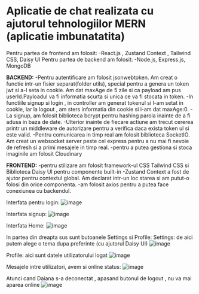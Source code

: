 <h1>Aplicatie de chat realizata cu ajutorul tehnologiilor MERN (aplicatie imbunatatita)</h1>

Pentru partea de frontend am folosit:
-React.js , Zustand Context , Tailwind CSS, Daisy UI
Pentru partea de backend am folosit:
-Node.js, Express.js, MongoDB


**BACKEND:**
-Pentru autentificare am folosit jsonwebtoken. Am creat o functie intr-un fisier separat(folder utils), special pentru a genera un token jwt si a-l seta in cookie. 
Am dat maxAge de 5 zile si ca payload am pus userId.Payloadul va fi informatia scurta si unica ce va fi stocata in token.
-In functiile signup si login , in controller am generat tokenul si l-am setat in cookie, iar la logout , am sters informatia din cookie si i-am dat maxAge:0.
-La signup, am folosit biblioteca bcrypt pentru hashing parola inainte de a fi adusa in baza de date.
-Ulterior inainte de fiecare actiune am trecut cererea printr un middleware de autorizare pentru a verifica daca exista token ul si este valid.
-Pentru comunicarea in timp real am folosit biblioteca SocketIO. Am creat un websocket server peste cel express pentru a nu mai fi nevoie de refresh si a primi mesajele in timp real.
-pentru a putea gestiona si stoca imaginile am folosit Cloudinary


**FRONTEND:**
-pentru stilizare am folosit framework-ul CSS Tailwind CSS si Biblioteca Daisy UI pentru componente built-in
-Zustand Context a fost de ajutor pentru contextul global. Am declarat intr-un loc starea si am putut-o folosi din orice componenta.
-am folosit axios pentru a putea face conexiunea cu backendul.

Interfata pentru login:
![image](https://github.com/user-attachments/assets/e74c5863-b3f9-478f-8221-c53c92047dc4)

Interfata signup:
![image](https://github.com/user-attachments/assets/e3d94c42-9348-4189-a83a-5c8a15b89588)

Interfata Home:
![image](https://github.com/user-attachments/assets/1c864c4b-dd88-4926-8183-9118038b003a)

In partea din dreapta sus sunt butoanele Settings si Profile:
Settings: de aici putem alege o tema dupa preferinte (cu ajutorul Daisy UI)
![image](https://github.com/user-attachments/assets/6b7849a1-da54-4f13-a837-8970c6b36d5d)

Profile: aici sunt datele utilizatorului logat
![image](https://github.com/user-attachments/assets/6139dd83-d561-4653-b495-c598c408a8e4)

Mesajele intre utilizatori, avem si online status:
![image](https://github.com/user-attachments/assets/4d65d375-6052-4f9b-9fc0-c956c095f5d0)

Atunci cand Daiana s-a deconectat , apasand butonul de logout , nu va mai aparea online
![image](https://github.com/user-attachments/assets/fcdac543-2774-4f89-beed-cd7a68caf8fa)




